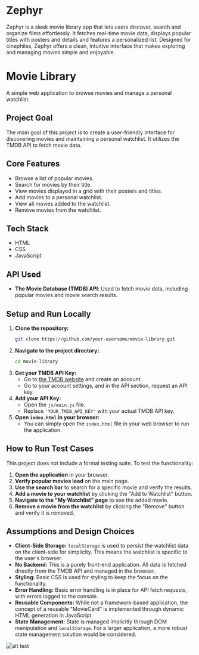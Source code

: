 # Zephyr 
Zephyr is a sleek movie library app that lets users discover, search and organize films effortlessly. It fetches real-time movie data, displays popular titles with posters and details and features a personalized list. Designed for cinephiles, Zephyr offers a clean, intuitive interface that makes exploring and managing movies simple and enjoyable.


# Movie Library

A simple web application to browse movies and manage a personal watchlist.

## Project Goal

The main goal of this project is to create a user-friendly interface for discovering movies and maintaining a personal watchlist. It utilizes the TMDB API to fetch movie data.

## Core Features

-   Browse a list of popular movies.
-   Search for movies by their title.
-   View movies displayed in a grid with their posters and titles.
-   Add movies to a personal watchlist.
-   View all movies added to the watchlist.
-   Remove movies from the watchlist.

## Tech Stack

-   HTML
-   CSS
-   JavaScript

## API Used

-   **The Movie Database (TMDB) API**: Used to fetch movie data, including popular movies and movie search results.

## Setup and Run Locally

1.  **Clone the repository:**
    ```bash
    git clone https://github.com/your-username/movie-library.git
    ```
2.  **Navigate to the project directory:**
    ```bash
    cd movie-library
    ```
3.  **Get your TMDB API Key:**
    -   Go to [the TMDB website](https://www.themoviedb.org/) and create an account.
    -   Go to your account settings, and in the API section, request an API key.
4.  **Add your API Key:**
    -   Open the `js/main.js` file.
    -   Replace `'YOUR_TMDB_API_KEY'` with your actual TMDB API key.
5.  **Open `index.html` in your browser:**
    -   You can simply open the `index.html` file in your web browser to run the application.

## How to Run Test Cases

This project does not include a formal testing suite. To test the functionality:

1.  **Open the application** in your browser.
2.  **Verify popular movies load** on the main page.
3.  **Use the search bar** to search for a specific movie and verify the results.
4.  **Add a movie to your watchlist** by clicking the "Add to Watchlist" button.
5.  **Navigate to the "My Watchlist" page** to see the added movie.
6.  **Remove a movie from the watchlist** by clicking the "Remove" button and verify it is removed.

## Assumptions and Design Choices

-   **Client-Side Storage:** `localStorage` is used to persist the watchlist data on the client-side for simplicity. This means the watchlist is specific to the user's browser.
-   **No Backend:** This is a purely front-end application. All data is fetched directly from the TMDB API and managed in the browser.
-   **Styling:** Basic CSS is used for styling to keep the focus on the functionality.
-   **Error Handling:** Basic error handling is in place for API fetch requests, with errors logged to the console.
-   **Reusable Components:** While not a framework-based application, the concept of a reusable "MovieCard" is implemented through dynamic HTML generation in JavaScript.
-   **State Management:** State is managed implicitly through DOM manipulation and `localStorage`. For a larger application, a more robust state management solution would be considered.


![alt text](<img width="1918" height="908" alt="image" src="https://github.com/user-attachments/assets/67d69057-eba4-462a-ab75-8bad5b2e9932" />
)
